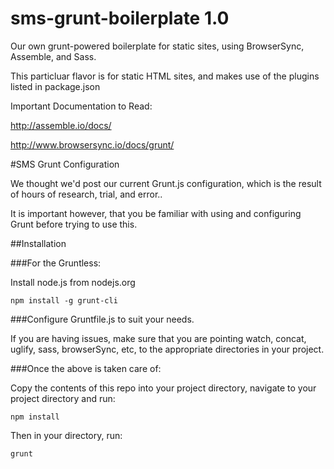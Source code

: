 sms-grunt-boilerplate 1.0
=================

Our own grunt-powered boilerplate for static sites, using BrowserSync, Assemble, and Sass.

This particluar flavor is for static HTML sites, and makes use of the plugins listed in package.json

Important Documentation to Read:

http://assemble.io/docs/

http://www.browsersync.io/docs/grunt/

#SMS Grunt Configuration

We thought we'd post our current Grunt.js configuration, which is the result of hours of research, trial, and error..

It is important however, that you be familiar with using and configuring Grunt before trying to use this.

##Installation

###For the Gruntless:
  
  Install node.js from nodejs.org

	npm install -g grunt-cli

###Configure Gruntfile.js to suit your needs.	

If you are having issues, make sure that you are pointing watch, concat, uglify, sass, browserSync, etc, to the appropriate directories in your project.

###Once the above is taken care of:

Copy the contents of this repo into your project directory, navigate to your project directory and run:

	npm install

Then in your directory, run:

	grunt